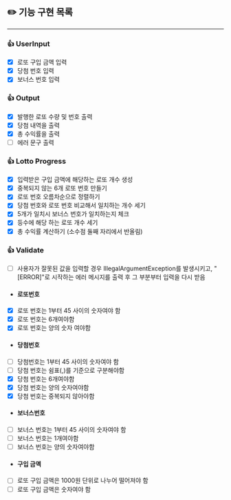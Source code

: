 ## ✏️ 기능 구현 목록

---

### 👍 UserInput

- [x] 로또 구입 금액 입력
- [x] 당첨 번호 입력
- [x] 보너스 번호 입력

### 👍 Output

- [x] 발행한 로또 수량 및 번호 출력
- [x] 당첨 내역을 출력
- [x] 총 수익률을 출력
- [ ] 에러 문구 출력

### 👍 Lotto Progress

- [X] 입력받은 구입 금액에 해당하는 로또 개수 생성
- [x] 중복되지 않는 6개 로또 번호 만들기
- [x] 로또 번호 오름차순으로 정렬하기
- [x] 당첨 번호와 로또 번호 비교해서 일치하는 개수 세기
- [x] 5개가 일치시 보너스 번호가 일치하는지 체크
- [x] 등수에 해당 하는 로또 개수 세기
- [x] 총 수익률 계산하기 (소수점 둘째 자리에서 반올림)

### 👍 Validate

- [ ] 사용자가 잘못된 값을 입력할 경우 IllegalArgumentException를 발생시키고, "[ERROR]"로 시작하는 에러 메시지를 출력 후 그 부분부터 입력을 다시 받음

- #### 로또번호
- [x] 로또 번호는 1부터 45 사이의 숫자여야 함
- [x] 로또 번호는 6개여야함
- [x] 로또 번호는 양의 숫자 여야함
-  #### 당첨번호
- [ ] 당첨번호는 1부터 45 사이의 숫자여야 함
- [ ] 당첨 번호는 쉼표(,)를 기준으로 구분해야함
- [x] 당첨 번호는 6개여야함
- [x] 당첨 번호는 양의 숫자여야함
- [x] 당첨 번호는 중복되지 않아야함
-  #### 보너스번호
- [ ] 보너스 번호는 1부터 45 사이의 숫자여야 함
- [ ] 보너스 번호는 1개여야함
- [ ] 보너스 번호는 양의 숫자여야함
-  #### 구입 금액
- [ ] 로또 구입 금액은 1000원 단위로 나누어 떨어져야 함
- [ ] 로또 구입 금액은 숫자여야 함 